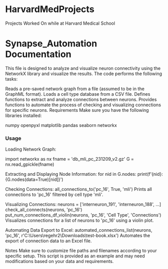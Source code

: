 # HarvardMedProjects
Projects Worked On while at Harvard Medical School

# Synapse_Automation Documentation
This file is designed to analyze and visualize neuron connectivity using the NetworkX library and visualize the results. The code performs the following tasks:

Reads a pre-saved network graph from a file (assumed to be in the GraphML format).
Loads a cell type database from a CSV file.
Defines functions to extract and analyze connections between neurons.
Provides functions to automate the process of checking and visualizing connections for specific neurons.
Requirements
Make sure you have the following libraries installed:

numpy
openpyxl
matplotlib
pandas
seaborn
networkx


### Usage
Loading Network Graph:

import networkx as nx
fname = 'db_mli_pc_231209_v2.gz'
G = nx.read_gpickle(fname)

Extracting and Displaying Node Information:
for nid in G.nodes:
    print(f'{nid}: {G.nodes(data=True)[nid]}')

Checking Connections:
all_connections_to('pc_16', True, 'mli')
Prints all connections to 'pc_16' filtered by cell type 'mli'.


Visualizing Connections:
neurons = ['interneuron_191', 'interneuron_188', ...]
check_all_connects(neurons, 'pc_16')
put_num_connections_df_violin(neurons, 'pc_16', 'Cell Type', 'Connections')
Visualizes connections for a list of neurons to 'pc_16' using a violin plot.

Automating Data Export to Excel:
automated_connections_list(neurons, 'pc_16', r'C:\Users\regehr2\Downloads\test-book.xlsx')
Automates the export of connection data to an Excel file.

Notes
Make sure to customize file paths and filenames according to your specific setup.
This script is provided as an example and may need modifications based on your data and requirements.
